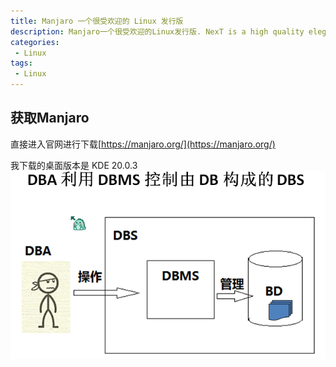 ```yaml
---
title: Manjaro 一个很受欢迎的 Linux 发行版
description: Manjaro一个很受欢迎的Linux发行版. NexT is a high quality elegant Jekyll theme ported from Hexo Next. It is crafted from scratch, with love.
categories:
 - Linux
tags:
 - Linux
---
```


## 获取Manjaro

直接进入官网进行下载[https://manjaro.org/](https://manjaro.org/)

我下载的桌面版本是 KDE 20.0.3
![KDE](/assets/imgs/2020/01.png)

